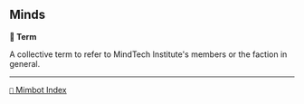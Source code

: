 ## Minds

**📑 Term**

A collective term to refer to MindTech Institute's members or the faction in general.


-----
[`📑` Mimbot Index](<https://zeithalt.github.io/r/#7c50>)
<!---
keywords: mt
aliases:
-->